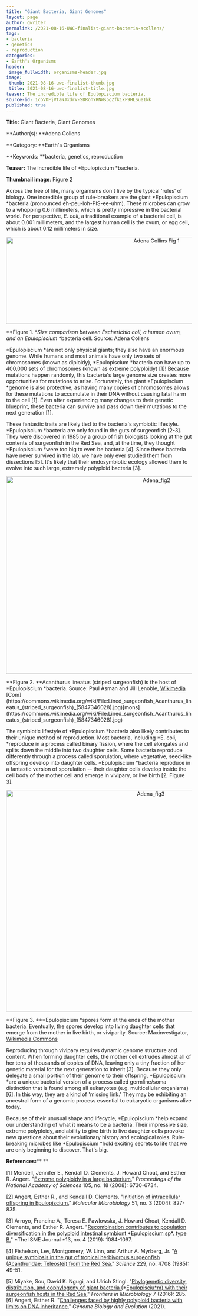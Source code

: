 ```yaml
---
title: "Giant Bacteria, Giant Genomes"
layout: page
author: gwriter
permalink: /2021-08-16-UWC-finalist-giant-bacteria-acollens/
tags:
- bacteria
- genetics
- reproduction
categories:
- Earth's Organisms
header:
 image_fullwidth: organisms-header.jpg
image:
 thumb: 2021-08-16-uwc-finalist-thumb.jpg
 title: 2021-08-16-uwc-finalist-title.jpg
teaser: The incredible life of Epulopiscium bacteria.
source-id: 1coVDFjVTaNJxdrV-SDRohYRNWspgZfk1kF9HLSue1kk
published: true
---
```

**Title:** Giant Bacteria, Giant Genomes

**Author(s): **Adena Collens

**Category: **Earth's Organisms

**Keywords: **bacteria, genetics, reproduction

**Teaser:** The incredible life of *Epulopiscium *bacteria.

**Thumbnail image**:  Figure 2

Across the tree of life, many organisms don't live by the typical 'rules’ of biology. One incredible group of rule-breakers are the giant *Epulopiscium *bacteria (pronounced eh-peu-loh-PIS-ee-uhm). These microbes can grow to a whopping 0.6 millimeters, which is pretty impressive in the bacterial world. For perspective, *E. coli*, a traditional example of a bacterial cell, is about 0.001 millimeters, and the largest human cell is the ovum, or egg cell, which is about 0.12 millimeters in size. 

<center><a data-flickr-embed="true" href="https://www.flickr.com/photos/139839751@N06/51344199889/in/dateposted-public/" title="Adena Collins Fig 1"><img src="https://live.staticflickr.com/65535/51344199889_b93a4a8ba7_c.jpg" width="800" height="235" alt="Adena Collins Fig 1"></a><script async src="//embedr.flickr.com/assets/client-code.js" charset="utf-8"></script></center>

**Figure 1. **Size comparison between *Escherichia coli*, a human ovum, and an *Epulopiscium** *bacteria cell. Source: Adena Collens

*Epulopiscium *are not only physical giants; they also have an enormous genome. While humans and most animals have only two sets of chromosomes (known as diploidy), *Epulopiscium *bacteria can have up to 400,000 sets of chromosomes (known as extreme polyploidy) [1]! Because mutations happen randomly, this bacteria's large genome size creates more opportunities for mutations to arise. Fortunately, the giant *Epulopiscium *genome is also protective, as having many copies of chromosomes allows for these mutations to accumulate in their DNA without causing fatal harm to the cell [1]. Even after experiencing many changes to their genetic blueprint, these bacteria can survive and pass down their mutations to the next generation [1]. 

These fantastic traits are likely tied to the bacteria's symbiotic lifestyle. *Epulopiscium *bacteria are only found in the guts of surgeonfish [2-3]. They were discovered in 1985 by a group of fish biologists looking at the gut contents of surgeonfish in the Red Sea, and, at the time, they thought *Epulopiscium *were too big to even be bacteria [4]. Since these bacteria have never survived in the lab, we have only ever studied them from dissections [5]. It's likely that their endosymbiotic ecology allowed them to evolve into such large, extremely polyploid bacteria [3]. 

<center><a data-flickr-embed="true" href="https://www.flickr.com/photos/139839751@N06/51307040397/in/dateposted-public/" title="Adena_fig2"><img src="https://live.staticflickr.com/65535/51307040397_fefefbd5fe_c.jpg" width="800" height="534" alt="Adena_fig2"></a><script async src="//embedr.flickr.com/assets/client-code.js" charset="utf-8"></script></center>

**Figure 2. **Acanthurus lineatus (striped surgeonfish) is the host of *Epulopiscium *bacteria. Source: Paul Asman and Jill Lenoble, [Wikimedia ](https://commons.wikimedia.org/wiki/File:Lined_surgeonfish_Acanthurus_lineatus_(striped_surgeonfish)_(5847346028).jpg)[Com](https://commons.wikimedia.org/wiki/File:Lined_surgeonfish_Acanthurus_lineatus_(striped_surgeonfish)_(5847346028).jpg)[mons](https://commons.wikimedia.org/wiki/File:Lined_surgeonfish_Acanthurus_lineatus_(striped_surgeonfish)_(5847346028).jpg)

The symbiotic lifestyle of *Epulopiscium *bacteria also likely contributes to their unique method of reproduction. Most bacteria, including *E. coli, *reproduce in a process called binary fission, where the cell elongates and splits down the middle into two daughter cells. Some bacteria reproduce differently through a process called sporulation, where vegetative, seed-like offspring develop into daughter cells. *Epulopiscium *bacteria reproduce in a fantastic version of sporulation -- their daughter cells develop inside the cell body of the mother cell and emerge in vivipary, or live birth [2; Figure 3]. 

<center><a data-flickr-embed="true" href="https://www.flickr.com/photos/139839751@N06/51308795080/in/dateposted-public/" title="Adena_fig3"><img src="https://live.staticflickr.com/65535/51308795080_3dfaf6b947_c.jpg" width="769" height="600" alt="Adena_fig3"></a><script async src="//embedr.flickr.com/assets/client-code.js" charset="utf-8"></script></center>

**Figure 3. ***Epulopiscium *spores form at the ends of the mother bacteria. Eventually, the spores develop into living daughter cells that emerge from the mother in live birth, or viviparity. Source: Maxinvestigator, [Wikimedia Commons](https://commons.wikimedia.org/wiki/File:Epulopiscium_fishelsoni_reproductive_cycle.svg) 

Reproducing through vivipary requires dynamic genome structure and content. When forming daughter cells, the mother cell extrudes almost all of her tens of thousands of copies of DNA, leaving only a tiny fraction of her genetic material for the next generation to inherit [3]. Because they only delegate a small portion of their genome to their offspring, *Epulopiscium *are a unique bacterial version of a process called germline/soma distinction that is found among all eukaryotes (e.g. multicellular organisms) [6]. In this way, they are a kind of 'missing link.' They may be exhibiting an ancestral form of a genomic process essential to eukaryotic organisms alive today. 

Because of their unusual shape and lifecycle, *Epulopiscium *help expand our understanding of what it means to be a bacteria. Their impressive size, extreme polyploidy, and ability to give birth to live daughter cells provoke new questions about their evolutionary history and ecological roles. Rule-breaking microbes like *Epulopiscium *hold exciting secrets to life that we are only beginning to discover. That's big.

**References:**** **

[1] Mendell, Jennifer E., Kendall D. Clements, J. Howard Choat, and Esther R. Angert. "[Extreme polyploidy in a large bacterium.](https://doi.org/10.1073/pnas.0707522105)" *Proceedings of the National Academy of Sciences* 105, no. 18 (2008): 6730-6734.

[2] Angert, Esther R., and Kendall D. Clements. "[Initiation of intracellular offspring in Epulopiscium.](https://doi.org/10.1046/j.1365-2958.2003.03869.x)" *Molecular Microbiology* 51, no. 3 (2004): 827-835.

[3] Arroyo, Francine A., Teresa E. Pawlowska, J. Howard Choat, Kendall D. Clements, and Esther R. Angert. "[Recombination contributes to population diversification in the polyploid intestinal symbiont ](https://doi.org/10.1038/s41396-018-​0339-y)*[Epulopiscium sp*.](https://doi.org/10.1038/s41396-018-​0339-y)[ type B.](https://doi.org/10.1038/s41396-018-​0339-y)" *The ISME Journal *13, no. 4 (2019): 1084-1097.

[4] Fishelson, Lev, Montgomery, W. Linn, and Arthur A. Myrberg, Jr. "[A unique symbiosis in the gut of tropical herbivorous surgeonfish (Acanthuridae: Teleostei) from the Red Sea.](https://science.sciencemag.org/content/sci/229/4708/49.full.pdf?casa_token=xtSXkFusUZQAAAAA:aI2Iws1YIp8Ed8B6nQjBoFZqwB-GIoVouw73cV37tk4h19TFmKeyt9n9ZS1fXXoMyc7ThmdTthGI7-M)" *Science* 229, no. 4708 (1985): 49-51.

[5] Miyake, Sou, David K. Ngugi, and Ulrich Stingl. "[Phylogenetic diversity, distribution, and cophylogeny of giant bacteria (](https://doi.org/​10.3389/fmicb.2016.00285)*[Epulopisciu*m](https://doi.org/​10.3389/fmicb.2016.00285)[) with their surgeonfish hosts in the Red Sea.](https://doi.org/​10.3389/fmicb.2016.00285)" *Frontiers in Microbiology* 7 (2016): 285.[6] Angert, Esther R. "[Challenges faced by highly polyploid bacteria with limits on DNA inheritance.](https://doi.org/10.1093/gbe/evab037)" *Genome Biology and Evolution* (2021).

